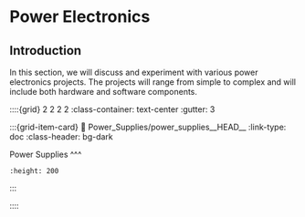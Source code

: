 # Power Electronics

## Introduction

In this section, we will discuss and experiment with various power electronics projects. The projects will range from simple to complex and will include both hardware and software components.


::::{grid} 2 2 2 2
:class-container: text-center
:gutter: 3

:::{grid-item-card}
:link: Power_Supplies/power_supplies__HEAD__
:link-type: doc
:class-header: bg-dark

Power Supplies
^^^
```{image} images/100V_to_12V_5A_forward_conv_arch.jpg
:height: 200
```
:::

::::
